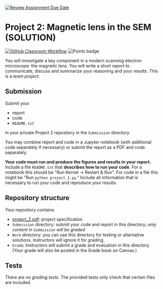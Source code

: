 [![Review Assignment Due Date](https://classroom.github.com/assets/deadline-readme-button-22041afd0340ce965d47ae6ef1cefeee28c7c493a6346c4f15d667ab976d596c.svg)](https://classroom.github.com/a/4wXK523s)
# Project 2: Magnetic lens in the SEM (SOLUTION)
[![GitHub Classroom Workflow](../../workflows/GitHub%20Classroom%20Workflow/badge.svg?branch=main)](../../actions/workflows/classroom.yml) ![Points badge](../../blob/badges/.github/badges/points.svg)

You will investigate a key component in a modern scanning electron
microscope: the magnetic lens. You will write a short report to
communicate, discuss and summarize your reasoning and your
results. This is a *team project*.

## Submission

Submit your 

* report
* code
* `README.txt`

in your private Project 2 repository in the `Submission` directory.

You may combine report and code in a Jupyter notebook (with additional
code separately if necessary) or submit the report as a PDF and code
separately.

**Your code must run and produce the figures and results in your
report.** Include a file `README.txt` that **describes how to run your
code**. For a notebook this should be "Run Kernel -> Restart &
Run". For code in a file this might be "Run `python project_1.py`."
Include all information that is necessary to run your code and
reproduce your results.


## Repository structure

Your repository contains

* [project_2.pdf](project_2.pdf): project specification
* `Submission` directory: submit your code and report in this
  directory; *only content in `Submission` will be graded*
* `Work` directory: you can use this directory for testing or
  alternative solutions. Instructors will ignore it for grading.
* `Grade`: Instructors will submit a grade and evaluation in this
  directory. (Your grade will also be posted in the Grade book on Canvas.)


## Tests

There are *no grading tests*. The provided tests only check that
certain files are included.
